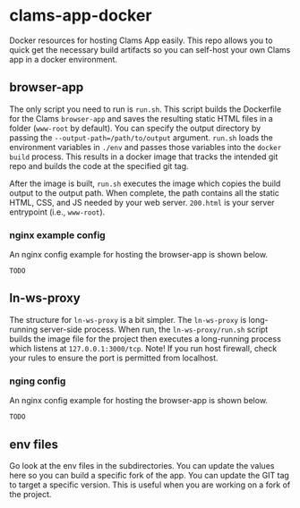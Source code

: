 # clams-app-docker
Docker resources for hosting Clams App easily. This repo allows you to quick get the necessary build artifacts so you can self-host your own Clams app in a docker environment.

## browser-app

The only script you need to run is `run.sh`. This script builds the Dockerfile for the Clams `browser-app` and saves the resulting static HTML files in a folder (`www-root` by default). You can specify the output directory by passing the `--output-path=/path/to/output` argument. `run.sh` loads the environment variables in `./env` and passes those variables into the `docker build` process. This results in a docker image that tracks the intended git repo and builds the code at the specified git tag.

After the image is built, `run.sh` executes the image which copies the build output to the output path. When complete, the path contains all the static HTML, CSS, and JS needed by your web server. `200.html` is your server entrypoint (i.e., `www-root`). 

### nginx example config

An nginx config example for hosting the browser-app is shown below.

```text
TODO

```

## ln-ws-proxy

The structure for `ln-ws-proxy` is a bit simpler. The `ln-ws-proxy` is long-running server-side process. When run, the `ln-ws-proxy/run.sh` script builds the image file for the project then executes a long-running process which listens at `127.0.0.1:3000/tcp`. Note! If you run host firewall, check your rules to ensure the port is permitted from localhost.

### nging config

An nginx config example for hosting the browser-app is shown below.

```text
TODO

```

## env files

Go look at the env files in the subdirectories. You can update the values here so you can build a specific fork of the app. You can update the GIT tag to target a specific version. This is useful when you are working on a fork of the project.
